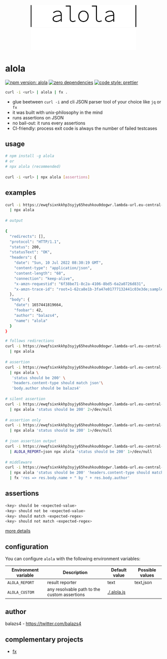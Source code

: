 <div align="center">
  <a href="https://github.com/balazs4/alola">
    <img width="340" heigh="70" src=".logo-gh-light-mode-only.svg#gh-light-mode-only" alt="pipe alola pipe">
    <img width="340" heigh="70" src=".logo-gh-dark-mode-only.svg#gh-dark-mode-only" alt="pipe alola pipe">
  </a>
</div>

# alola

[![npm version: alola](https://img.shields.io/npm/v/alola?color=010101&logo=npm&style=for-the-badge)](https://www.npmjs.com/package/alola) [![zero dependencies](https://img.shields.io/badge/dependencies-zero-010101?logo=npm&style=for-the-badge)](https://www.npmjs.com/package/alola) [![code style: prettier](https://img.shields.io/badge/code_style-prettier-010101.svg?logo=prettier&style=for-the-badge)](https://github.com/prettier/prettier)

```sh
curl -i <url> | alola | fx .
```

- glue beetween `curl -i` and cli JSON parser tool of your choice like `jq` or `fx`
- it was built with unix-philosophy in the mind
- runs assertions on JSON
- no bail-out: it runs every assertions
- CI-friendly: process exit code is always the number of failed testcases

## usage

```bash
# npm install -g alola
# or
# npx alola (recommended)

curl -i <url> | npx alola [assertions]
```

## examples

```bash
curl -i https://ewqfsixnkkhp3syjy65heuhkou0dogwr.lambda-url.eu-central-1.on.aws/ \
  | npx alola

# output

{
  "redirects": [],
  "protocol": "HTTP/1.1",
  "status": 200,
  "statusText": "OK",
  "headers": {
    "date": "Sun, 10 Jul 2022 08:30:19 GMT",
    "content-type": "application/json",
    "content-length": "68",
    "connection": "keep-alive",
    "x-amzn-requestid": "6f38be71-8c2a-4106-8bd5-6a2a0726d831",
    "x-amzn-trace-id": "root=1-62ca8e1b-3fa47e01777132441c03e3de;sampled=0"
  },
  "body": {
    "date": 1657441819664,
    "foobar": 42,
    "author": "balazs4",
    "name": "alola"
  }
}
```

```sh
# follows redirections
curl -i https://ewqfsixnkkhp3syjy65heuhkou0dogwr.lambda-url.eu-central-1.on.aws/ --follow \
  | npx alola

# assertion
curl -i https://ewqfsixnkkhp3syjy65heuhkou0dogwr.lambda-url.eu-central-1.on.aws/ \
  | npx alola \
   'status should be 200' \
   'headers.content-type should match json'\
   'body.author should be balazs4'

# silent assertion
curl -i https://ewqfsixnkkhp3syjy65heuhkou0dogwr.lambda-url.eu-central-1.on.aws/ \
  | npx alola 'status should be 200' 2>/dev/null

# assertion only
curl -i https://ewqfsixnkkhp3syjy65heuhkou0dogwr.lambda-url.eu-central-1.on.aws/ \
  | npx alola 'status should be 200' 1>/dev/null

# json assertion output
curl -i https://ewqfsixnkkhp3syjy65heuhkou0dogwr.lambda-url.eu-central-1.on.aws/ \
  | ALOLA_REPORT=json npx alola 'status should be 200' 1>/dev/null

# middleware
curl -i https://ewqfsixnkkhp3syjy65heuhkou0dogwr.lambda-url.eu-central-1.on.aws/ \
  | npx alola 'status should be 200' 'headers.content-type should match json' \
  | fx 'res => res.body.name + " by " + res.body.author'
```

## assertions

```sh
<key> should be <expected-value>
<key> should not be <expected-value>
<key> should match <expected-regex>
<key> should not match <expected-regex>
```

[more details](./e2e.sh)

## configuration

You can configure `alola` with the following environment variables:

| Environment variable | Description                                  | Default value              | Possible values |
| -------------------- | -------------------------------------------- | -------------------------- | --------------- |
| `ALOLA_REPORT`       | result reporter                              | text                       | text,json       |
| `ALOLA_CUSTOM`       | any resolvable path to the custom assertions | [./.alola.js](./.alola.js) |                 |

## author

balazs4 - https://twitter.com/balazs4

## complementary projects

- [fx](https://github.com/antonmedv/fx)
